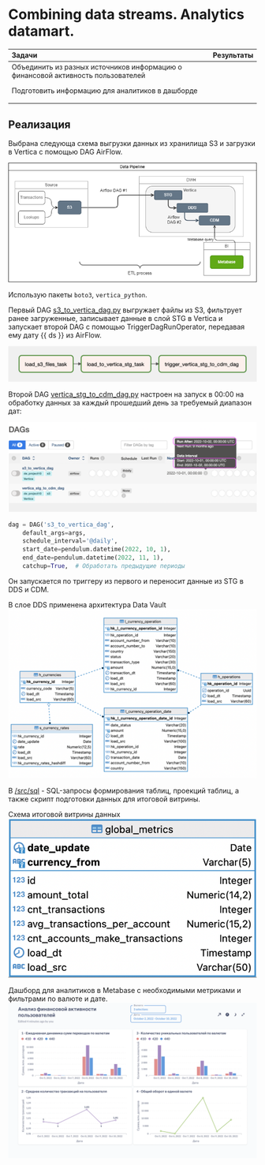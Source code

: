 #  Combining data streams. Analytics datamart. 

| Задачи                   | Результаты |
| :-------------------- | :--------------------- |
| Объединить из разных источников информацию о финансовой активность пользователей <P><P> Подготовить информацию для аналитиков в дашборде |  | 

<!--
## **Цели проекта**  

- Для финтех-компании, предлагающей международные банковские услуги, объединить из разных источников информацию о финансовой активность пользователей.  
- Подготовить информацию для аналитиков в дашборде. 

## **Используемые технологии и инструменты**
Yandex S3 Storage  
Metabase  
Vertica  
vertica_python  
boto3  
Airflow  
TriggerDagRunOperator  
PythonOperator  

## **Постановка задачи**

- Создать таблицы необходимой структуры для хранилища в слоях STG, DDS, CDM 
- Создать пайплайн загрузки данных из систем-источников в STG-слой
- Создать пайплайн автоматизированного обновления витрины данных, обеспечивающий ежедневное инкрементальное добавление данных по дате за вчерашний день
- Подключить инструмент визуальной аналитики Metabase к витрине и реализовать интерактивный отчёт для аналитиков, включающий метрики:
    - суммы переводов с возможностью смотреть общую сумму и выбирать отдельные валюты через фильтр.
    - среднего объема транзакций на пользователя.
    - количества уникальных пользователей, которые совершают транзакции в валютах.
    - общего оборота компании в единой валюте.
- Создать в дашборде фильтры по дате и выбранным валютам перевода.

-->

## Реализация

Выбрана следующа схема выгрузки данных из хранилища S3 и загрузки в Vertica с помощью DAG AirFlow.

![Схема_решения_проекта](images/Схема_решения_проекта.png)

Использую пакеты `boto3`, `vertica_python`.

Первый DAG [s3_to_vertica_dag.py](src/dags/s3_to_vertica_dag.py) выгружает файлы из S3, фильтрует ранее загруженные, записывает данные в слой STG в Vertica и запускает второй DAG с помощью TriggerDagRunOperator, передавая ему дату {{ ds }} из AirFlow. 

![DAG1](images/DAG1.png)

Второй DAG [vertica_stg_to_cdm_dag.py](src/dags/vertica_stg_to_cdm_dag.py) настроен на запуск в 00:00 на обработку данных за каждый прошедший день за требуемый диапазон дат:  

![DAG1_schedule](images/DAG1_schedule.png)

```python
dag = DAG('s3_to_vertica_dag',
    default_args=args,
    schedule_interval='@daily',  
    start_date=pendulum.datetime(2022, 10, 1),  
    end_date=pendulum.datetime(2022, 11, 1),  
    catchup=True,  # Обработать предыдущие периоды
```

Он запускается по триггеру из первого и переносит данные из STG в DDS и CDM.

В слое DDS применена архитектура Data Vault
![DDS](images/DDS.png)

В [/src/sql](/src/sql/) - SQL-запросы формирования таблиц, проекций таблиц, а также скрипт подготовки данных для итоговой витрины.

Схема итоговой витрины данных
![STV2023060652__DWH.global_metrics](images/global_metrics.png)

Дашборд для аналитиков в Metabase с необходимыми метриками и фильтрами по валюте и дате.
![Дашборд](images/dashboard.png)

